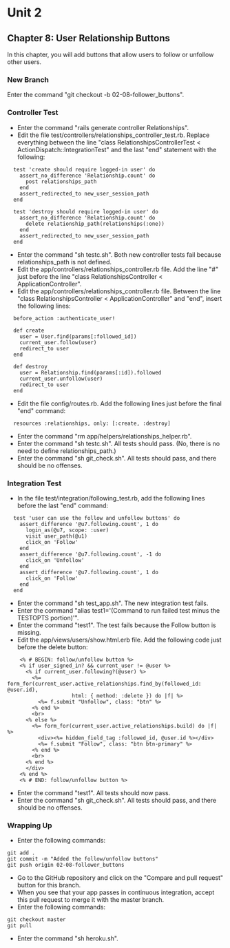 # Unit 2
## Chapter 8: User Relationship Buttons

In this chapter, you will add buttons that allow users to follow or unfollow other users.

### New Branch
Enter the command "git checkout -b 02-08-follower_buttons".

### Controller Test
* Enter the command "rails generate controller Relationships".
* Edit the file test/controllers/relationships_controller_test.rb.  Replace everything between the line "class RelationshipsControllerTest < ActionDispatch::IntegrationTest" and the last "end" statement with the following:
```
  test 'create should require logged-in user' do
    assert_no_difference 'Relationship.count' do
      post relationships_path
    end
    assert_redirected_to new_user_session_path
  end

  test 'destroy should require logged-in user' do
    assert_no_difference 'Relationship.count' do
      delete relationship_path(relationships(:one))
    end
    assert_redirected_to new_user_session_path
  end
```
* Enter the command "sh testc.sh".  Both new controller tests fail because relationships_path is not defined.
* Edit the app/controllers/relationships_controller.rb file.  Add the line "#" just before the line "class RelationshipsController < ApplicationController".
* Edit the app/controllers/relationships_controller.rb file.  Between the line "class RelationshipsController < ApplicationController" and "end", insert the following lines:
```
  before_action :authenticate_user!

  def create
    user = User.find(params[:followed_id])
    current_user.follow(user)
    redirect_to user
  end

  def destroy
    user = Relationship.find(params[:id]).followed
    current_user.unfollow(user)
    redirect_to user
  end
```
* Edit the file config/routes.rb.  Add the following lines just before the final "end" command:
```
  resources :relationships, only: [:create, :destroy]
```
* Enter the command "rm app/helpers/relationships_helper.rb".
* Enter the command "sh testc.sh".  All tests should pass.  (No, there is no need to define relationships_path.)
* Enter the command "sh git_check.sh".  All tests should pass, and there should be no offenses.

### Integration Test
* In the file test/integration/following_test.rb, add the following lines before the last "end" command:
```
  test 'user can use the follow and unfollow buttons' do
    assert_difference '@u7.following.count', 1 do
      login_as(@u7, scope: :user)
      visit user_path(@u1)
      click_on 'Follow'
    end
    assert_difference '@u7.following.count', -1 do
      click_on 'Unfollow'
    end
    assert_difference '@u7.following.count', 1 do
      click_on 'Follow'
    end
  end
```
* Enter the command "sh test_app.sh".  The new integration test fails.
* Enter the command "alias test1='(Command to run failed test minus the TESTOPTS portion)'".
* Enter the command "test1".  The test fails because the Follow button is missing.
* Edit the app/views/users/show.html.erb file.  Add the following code just before the delete button:
```
    <% # BEGIN: follow/unfollow button %>
    <% if user_signed_in? && current_user != @user %>
      <% if current_user.following?(@user) %>
        <%= form_for(current_user.active_relationships.find_by(followed_id: @user.id),
                     html: { method: :delete }) do |f| %>
          <%= f.submit "Unfollow", class: "btn" %>
        <% end %>
        <br>
      <% else %>
        <%= form_for(current_user.active_relationships.build) do |f| %>
          <div><%= hidden_field_tag :followed_id, @user.id %></div>
          <%= f.submit "Follow", class: "btn btn-primary" %>
        <% end %>
        <br>
      <% end %>
      </div>
    <% end %>
    <% # END: follow/unfollow button %>
```
* Enter the command "test1".  All tests should now pass.
* Enter the command "sh git_check.sh".  All tests should pass, and there should be no offenses.

### Wrapping Up
* Enter the following commands:
```
git add .
git commit -m "Added the follow/unfollow buttons"
git push origin 02-08-follower_buttons
```
* Go to the GitHub repository and click on the "Compare and pull request" button for this branch.
* When you see that your app passes in continuous integration, accept this pull request to merge it with the master branch.
* Enter the following commands:
```
git checkout master
git pull
```
* Enter the command "sh heroku.sh".
